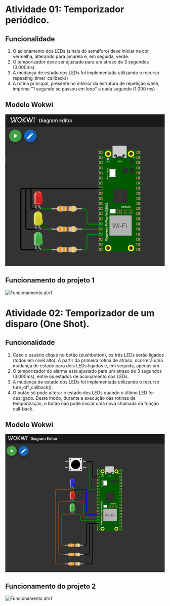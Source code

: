 # Atividade 01: Temporizador periódico.

## Funcionalidade

1) O acionamento dos LEDs (sinais do semáforo) deve iniciar na cor vermelha, alterando para amarela e, em seguida, verde.
2) O temporizador deve ser ajustado para um atraso de 3 segundos (3.000ms).
3) A mudança de estado dos LEDs foi implementada utilizando o recurso repeating_timer_callback()
4) A rotina principal, presente no interior da estrutura de repetição while, imprime "1 segundo se passou em loop" a cada segundo (1.000 ms) 

## Modelo Wokwi

![Modelo 1](Images/wokwi_1.png)

## Funcionamento do projeto 1

![Funcionamento atv1](Images/Atv1_D29.gif)

# Atividade 02: Temporizador de um disparo (One Shot).

## Funcionalidade

1) Caso o usuário clique no botão (pushbutton), os três LEDs serão ligados (todos em nível alto). A partir da primeira rotina de atraso, ocorrerá uma mudança de estado para dois LEDs ligados e, em seguida, apenas um.
2) O temporizador do alarme esta ajustado para um atraso de 3 segundos (3.000ms), entre os estados de acionamento dos LEDs.
3) A mudança de estado dos LEDs foi implementada utilizando o recurso turn_off_callback().
4) O botão só pode alterar o estado dos LEDs quando o último LED for desligado. Deste modo, durante a execução das rotinas de temporização, o botão não pode iniciar uma nova chamada da função call-back.

## Modelo Wokwi

![Modelo 2](Images/wokwi_2.png)

## Funcionamento do projeto 2

![Funcionamento atv1](Images/Atv2_D29.gif)

